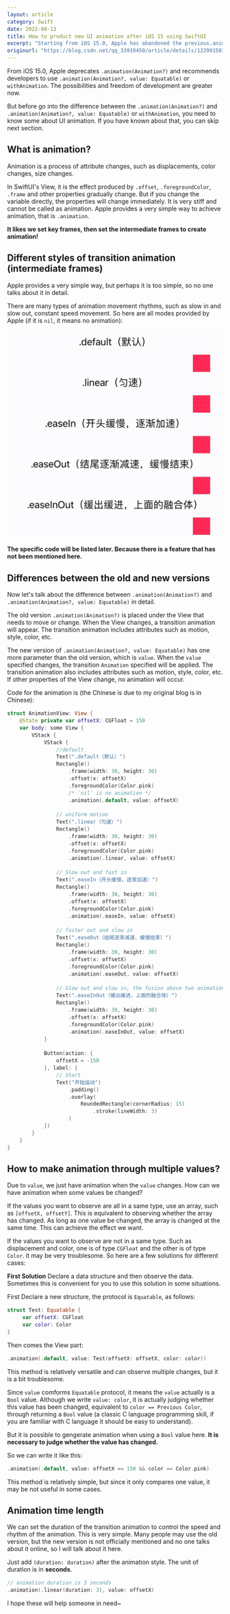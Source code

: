 ```yaml
---
layout: article
category: Swift
date: 2022-08-13
title: How to product new UI animation after iOS 15 using SwiftUI
excerpt: "Starting from iOS 15.0, Apple has abandoned the previous.animation(Animation?) and recommends developers to use .animation(Animation?, value: Equatable) or withAnimation instead.Personally, I feel that although I may not be used to it after the revision, the possibilities and freedom of development are greater.But before talking about the difference between the two, we need to understand UI animation. You can skip this part if you understand it.What is animation.Animation is a process of attribute changes such as various displacements, color changes, size changes, etc.Specific to SwiftUI's View, it is their .offset, .foregroundC"
originurl: "https://blog.csdn.net/qq_33919450/article/details/122991501"
---
```

From iOS 15.0, Apple deprecates `.animation(Animation?)` and recommends developers to use `.animation(Animation?, value: Equatable)` or `withAnimation`. The possibilities and freedom of development are greater now.

But before go into the difference between the `.animation(Animation?)` and `.animation(Animation?, value: Equatable)` or `withAnimation`, you need to know some about UI animation. If you have known about that, you can skip next section.

## What is animation?
Animation is a process of attribute changes, such as displacements, color changes, size changes.

In SwiftUI's View, it is the effect produced by `.offset`, `.foregroundColor`, `.frame` and other properties gradually change. But if you change the variable directly, the properties will change immediately. It is very stiff and cannot be called as animation. Apple provides a very simple way to achieve animation, that is `.animation`.

**It likes we set key frames, then set the intermediate frames to create animation!**

## Different styles of transition animation (intermediate frames)
Apple provides a very simple way, but perhaps it is too simple, so no one talks about it in detail.

There are many types of animation movement rhythms, such as slow in and slow out, constant speed movement. So here are all modes provided by Apple (if it is `nil`, it means no animation):

![Comparison of different animation running speeds](/assets/images/56dff93f681c4d97a7b889fac62f84a0.gif)

**The specific code will be listed later. Because there is a feature that has not been mentioned here.**


## Differences between the old and new versions
Now let's talk about the difference between `.animation(Animation?)` and `.animation(Animation?, value: Equatable)` in detail.

The old version `.animation(Animation?)` is placed under the View that needs to move or change. When the View changes, a transition animation will appear. The transition animation includes attributes such as motion, style, color, etc.

The new version of `.animation(Animation?, value: Equatable)` has one more parameter than the old version, which is `value`. When the `value` specified changes, the transition `Animation` specified will be applied. The transition animation also includes attributes such as motion, style, color, etc. If other properties of the View change, no animation will occur.

Code for the animation is (the Chinese is due to my original blog is in Chinese):

```swift
struct AnimationView: View {
    @State private var offsetX: CGFloat = 150
    var body: some View {
        VStack {
            VStack {
                //default
                Text(".default（默认）")
                Rectangle()
                    .frame(width: 30, height: 30)
                    .offset(x: offsetX)
                    .foregroundColor(Color.pink)
                    /* `nil` is no animation */
                    .animation(.default, value: offsetX)
                
                // uniform motion
                Text(".linear（匀速）")
                Rectangle()
                    .frame(width: 30, height: 30)
                    .offset(x: offsetX)
                    .foregroundColor(Color.pink)
                    .animation(.linear, value: offsetX)
                
                // Slow out and fast in
                Text(".easeIn（开头缓慢，逐渐加速）")
                Rectangle()
                    .frame(width: 30, height: 30)
                    .offset(x: offsetX)
                    .foregroundColor(Color.pink)
                    .animation(.easeIn, value: offsetX)
                
                // faster out and slow in
                Text(".easeOut（结尾逐渐减速，缓慢结束）")
                Rectangle()
                    .frame(width: 30, height: 30)
                    .offset(x: offsetX)
                    .foregroundColor(Color.pink)
                    .animation(.easeOut, value: offsetX)
                
                // Slow out and slow in, the fusion above two animation
                Text(".easeInOut（缓出缓进，上面的融合体）")
                Rectangle()
                    .frame(width: 30, height: 30)
                    .offset(x: offsetX)
                    .foregroundColor(Color.pink)
                    .animation(.easeInOut, value: offsetX)
            }
            
            Button(action: {
                offsetX = -150
            }, label: {
                // Start
                Text("开始运动")
                    .padding()
                    .overlay(
                        RoundedRectangle(cornerRadius: 15)
                            .stroke(lineWidth: 3)
                    )
            })
        }
    }
}
```

## How to make animation through multiple values?
Due to `value`, we just have animation when the `value` changes. How can we have animation when some values be changed?

If the values you want to observe are all in a same type, use an array, such as `[offsetX, offsetY]`. This is equivalent to observing whether the array has changed. As long as one value be changed, the array is changed at the same time. This can achieve the effect we want.

If the values you want to observe are not in a same type. Such as displacement and color, one is of type `CGFloat` and the other is of type `Color`. it may be very troublesome. So here are a few solutions for different cases:

**First Solution**
Declare a data structure and then observe the data. Sometimes this is convenient for you to use this solution in some situations.

First Declare a new structure, the protocol is `Equatable`, as follows:

```swift
struct Test: Equatable {
     var offsetX: CGFloat
     var color: Color
}
```

Then comes the View part:

```swift
.animation(.default, value: Test(offsetX: offsetX, color: color))
```

This method is relatively versatile and can observe multiple changes, but it is a bit troublesome.

Since `value` comforms `Equatable` protocol, it means the `value` actually is a `Bool` value. Although we write `value: color`, it is actually judging whether this value has been changed, equivalent to `color == Previous Color`, through returning a `Bool` value (a classic C language programming skill, if you are familiar with C language it should be easy to understand).

But it is possible to gengerate animation when using a `Bool` value here. **It is necessary to judge whether the value has changed.**

So we can write it like this:

```swift
.animation(.default, value: offsetX == 150 && color == Color.pink)
```

This method is relatively simple, but since it only compares one value, it may be not useful in some cases.

## Animation time length
We can set the duration of the transition animation to control the speed and rhythm of the animation. This is very simple. Many people may use the old version, but the new version is not officially mentioned and no one talks about it online, so I will talk about it here.

Just add `(duration: duration)` after the animation style. The unit of duration is in **seconds**.

```swift
// animation duration is 3 seconds
.animation(.linear(duration: 3), value: offsetX)
```

I hope these will help someone in need~
